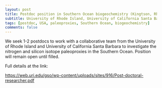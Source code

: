 ```yaml
---
layout: post
title: Postdoc position in Southern Ocean biogeochemistry (Kingtson, Rhode Island)
subtitle: University of Rhode Island, University of California Santa Barbara
tags: [postdoc, USA, paleoproxies, Southern Ocean, biogeochemistry]
comments: false
---
```

We seek 1-2 postdocs to work with a collaborative team from the University
of Rhode Island and University of California Santa Barbara to investigate
the nitrogen and silicon isotope paleoproxies in the Southern Ocean.
Position will remain open until filled.

Full details at the link:

https://web.uri.edu/gso/wp-content/uploads/sites/916/Post-doctoral-researcher.pdf
